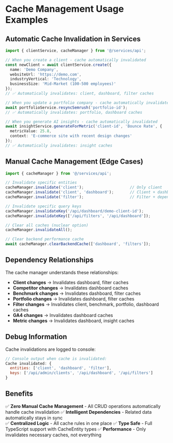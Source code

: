 # Cache Management Usage Examples

## Automatic Cache Invalidation in Services

```typescript
import { clientService, cacheManager } from '@/services/api';

// When you create a client - cache automatically invalidated
const newClient = await clientService.create({
  name: 'Demo Company',
  websiteUrl: 'https://demo.com',
  industryVertical: 'Technology',
  businessSize: 'Mid-Market (100-500 employees)'
});
// ✅ Automatically invalidates: client, dashboard, filter caches

// When you update a portfolio company - cache automatically invalidated
await portfolioService.resyncSemrush('portfolio-id');
// ✅ Automatically invalidates: portfolio, dashboard caches

// When you generate AI insights - cache automatically invalidated  
await insightService.generateForMetric('client-id', 'Bounce Rate', {
  metricValue: 25.8,
  context: 'E-commerce site with recent design changes'
});
// ✅ Automatically invalidates: insight caches
```

## Manual Cache Management (Edge Cases)

```typescript
import { cacheManager } from '@/services/api';

// Invalidate specific entities
cacheManager.invalidate('client');                    // Only client
cacheManager.invalidate('client', 'dashboard');       // Client + dashboard
cacheManager.invalidate('filter');                    // Filter + dependents

// Invalidate specific query keys
cacheManager.invalidateKey('/api/dashboard/demo-client-id');
cacheManager.invalidateKey(['/api/filters', '/api/dashboard']);

// Clear all caches (nuclear option)
cacheManager.invalidateAll();

// Clear backend performance cache
await cacheManager.clearBackendCache(['dashboard', 'filters']);
```

## Dependency Relationships

The cache manager understands these relationships:

- **Client changes** → Invalidates dashboard, filter caches
- **Competitor changes** → Invalidates dashboard caches  
- **Benchmark changes** → Invalidates dashboard, filter caches
- **Portfolio changes** → Invalidates dashboard, filter caches
- **Filter changes** → Invalidates client, benchmark, portfolio, dashboard caches
- **GA4 changes** → Invalidates dashboard caches
- **Metric changes** → Invalidates dashboard, insight caches

## Debug Information

Cache invalidations are logged to console:

```javascript
// Console output when cache is invalidated:
Cache invalidated: {
  entities: ['client', 'dashboard', 'filter'],
  keys: ['/api/admin/clients', '/api/dashboard', '/api/filters']
}
```

## Benefits

✅ **Zero Manual Cache Management** - All CRUD operations automatically handle cache invalidation
✅ **Intelligent Dependencies** - Related data automatically stays in sync  
✅ **Centralized Logic** - All cache rules in one place
✅ **Type Safe** - Full TypeScript support with CacheEntity types
✅ **Performance** - Only invalidates necessary caches, not everything